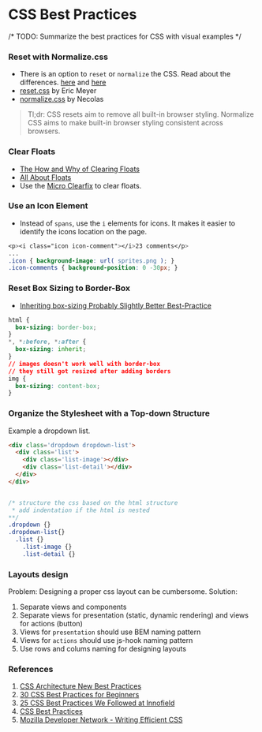 # CSS Best Practices

/* TODO: Summarize the best practices for CSS with visual examples */


### Reset with Normalize.css
+ There is an option to `reset` or `normalize` the CSS. Read about the differences. [here](http://stackoverflow.com/questions/6887336/what-is-the-difference-between-normalize-css-and-reset-css) and [here](https://the-pastry-box-project.net/oli-studholme/2013-june-3)
+ [reset.css](http://meyerweb.com/eric/tools/css/reset/) by Eric Meyer
+ [normalize.css](https://github.com/necolas/normalize.css/blob/master/normalize.css) by Necolas

> Tl;dr: CSS resets aim to remove all built-in browser styling. Normalize CSS aims to make built-in browser styling consistent across browsers.

### Clear Floats
+ [The How and Why of Clearing Floats](https://css-tricks.com/the-how-and-why-of-clearing-floats/)
+ [All About Floats](https://css-tricks.com/all-about-floats/)
+ Use the [Micro Clearfix](http://nicolasgallagher.com/micro-clearfix-hack/) to clear floats.


### Use an Icon Element
+ Instead of `spans`, use the `i` elements for icons. It makes it easier to identify the icons location on the page.
```css 
<p><i class="icon icon-comment"></i>23 comments</p>
...
.icon { background-image: url( sprites.png ); }
.icon-comments { background-position: 0 -30px; }
```

### Reset Box Sizing to Border-Box
+ [Inheriting box-sizing Probably Slightly Better Best-Practice](https://css-tricks.com/inheriting-box-sizing-probably-slightly-better-best-practice/)
```css 
html {
  box-sizing: border-box;
}
*, *:before, *:after {
  box-sizing: inherit;
}
// images doesn't work well with border-box
// they still got resized after adding borders
img {
  box-sizing: content-box;
}
```

### Organize the Stylesheet with a Top-down Structure

Example a dropdown list.
```html
<div class='dropdown dropdown-list'>
  <div class='list'>
    <div class='list-image'></div>
    <div class='list-detail'></div>
  </div>
</div>
```

```css

/* structure the css based on the html structure 
 * add indentation if the html is nested
**/
.dropdown {}
.dropdown-list{}
  .list {}
    .list-image {}
    .list-detail {}
```

### Layouts design

Problem: Designing a proper css layout can be cumbersome.
Solution: 
1. Separate views and components
2. Separate views for presentation (static, dynamic rendering) and views for actions (button)
3. Views for `presentation` should use BEM naming pattern
4. Views for `actions` should use js-hook naming pattern
5. Use rows and colums naming for designing layouts



### References

1. [CSS Architecture New Best Practices](http://www.sitepoint.com/css-architectures-new-best-practices/)
2. [30 CSS Best Practices for Beginners](http://code.tutsplus.com/tutorials/30-css-best-practices-for-beginners--net-6741)
3. [25 CSS Best Practices We Followed at Innofield](http://www.innofied.com/25-css-best-practices-we-follow-at-innofied/)
4. [CSS Best Practices](http://1stwebdesigner.com/css-best-practices/)
5. [Mozilla Developer Network - Writing Efficient CSS](https://developer.mozilla.org/en-US/docs/Web/Guide/CSS/Writing_efficient_CSS)
